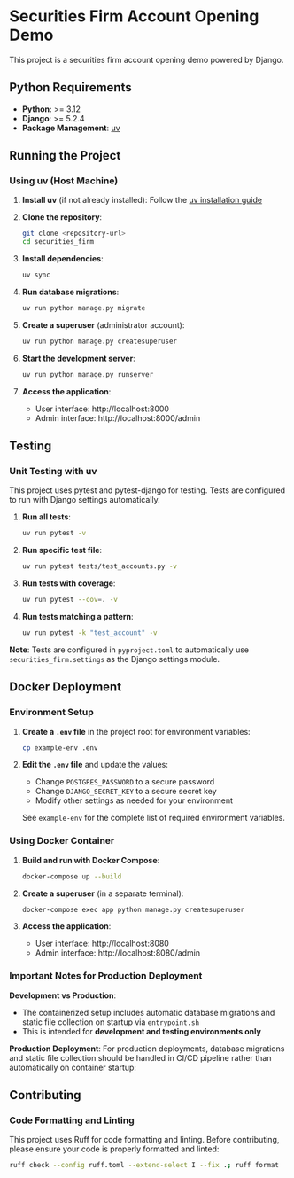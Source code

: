 # Securities Firm Account Opening Demo

This project is a securities firm account opening demo powered by Django.

## Python Requirements

- **Python**: >= 3.12
- **Django**: >= 5.2.4
- **Package Management**: [uv](https://docs.astral.sh/uv/guides/)

## Running the Project

### Using uv (Host Machine)

1. **Install uv** (if not already installed):
   Follow the [uv installation guide](https://docs.astral.sh/uv/getting-started/installation/)

2. **Clone the repository**:

   ```bash
   git clone <repository-url>
   cd securities_firm
   ```

3. **Install dependencies**:

   ```bash
   uv sync
   ```

4. **Run database migrations**:

   ```bash
   uv run python manage.py migrate
   ```

5. **Create a superuser** (administrator account):

   ```bash
   uv run python manage.py createsuperuser
   ```

6. **Start the development server**:

   ```bash
   uv run python manage.py runserver
   ```

7. **Access the application**:
   - User interface: http://localhost:8000
   - Admin interface: http://localhost:8000/admin

## Testing

### Unit Testing with uv

This project uses pytest and pytest-django for testing. Tests are configured to run with Django settings automatically.

1. **Run all tests**:

   ```bash
   uv run pytest -v
   ```

2. **Run specific test file**:

   ```bash
   uv run pytest tests/test_accounts.py -v
   ```

3. **Run tests with coverage**:

   ```bash
   uv run pytest --cov=. -v
   ```

4. **Run tests matching a pattern**:
   ```bash
   uv run pytest -k "test_account" -v
   ```

**Note**: Tests are configured in `pyproject.toml` to automatically use `securities_firm.settings` as the Django settings module.

## Docker Deployment

### Environment Setup

1. **Create a `.env` file** in the project root for environment variables:

   ```bash
   cp example-env .env
   ```

2. **Edit the `.env` file** and update the values:

   - Change `POSTGRES_PASSWORD` to a secure password
   - Change `DJANGO_SECRET_KEY` to a secure secret key
   - Modify other settings as needed for your environment

   See `example-env` for the complete list of required environment variables.

### Using Docker Container

1. **Build and run with Docker Compose**:

   ```bash
   docker-compose up --build
   ```

2. **Create a superuser** (in a separate terminal):

   ```bash
   docker-compose exec app python manage.py createsuperuser
   ```

3. **Access the application**:
   - User interface: http://localhost:8080
   - Admin interface: http://localhost:8080/admin

### Important Notes for Production Deployment

**Development vs Production**:

- The containerized setup includes automatic database migrations and static file collection on startup via `entrypoint.sh`
- This is intended for **development and testing environments only**

**Production Deployment**:
For production deployments, database migrations and static file collection should be handled in CI/CD pipeline rather than automatically on container startup:

## Contributing

### Code Formatting and Linting

This project uses Ruff for code formatting and linting. Before contributing, please ensure your code is properly formatted and linted:

```bash
ruff check --config ruff.toml --extend-select I --fix .; ruff format
```
